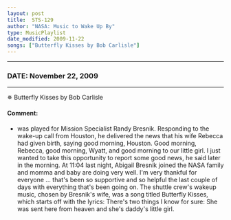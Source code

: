 ```yaml
---
layout: post
title:  STS-129
author: "NASA: Music to Wake Up By"
type: MusicPlaylist
date_modified: 2009-11-22
songs: ["Butterfly Kisses by Bob Carlisle"]
---
```


----
### DATE: November 22, 2009
----
✵ Butterfly Kisses by Bob Carlisle

#### Comment:
* was played for Mission Specialist Randy Bresnik. Responding to the wake-up call from Houston, he delivered the news that his wife Rebecca had given birth, saying good morning, Houston. Good morning, Rebecca, good morning, Wyatt, and good morning to our little girl. I just wanted to take this opportunity to report some good news, he said later in the morning. At 11:04 last night, Abigail Bresnik joined the NASA family and momma and baby are doing very well. I'm very thankful for everyone ... that's been so supportive and so helpful the last couple of days with everything that's been going on. The shuttle crew's wakeup music, chosen by Bresnik's wife, was a song titled Butterfly Kisses, which starts off with the lyrics: There's two things I know for sure: She was sent here from heaven and she's daddy's little girl.



<br/>
<center>
	<a target="_blank"
	   href="https://twitter.com/intent/tweet?hashtags=Space,NASA,Playlist,NASAWakeupCalls,SpaceProgram&text={{ page.author}}, '{{ page.songs.first }}' {{ page.title }}, {{ page.date | date: '%B %d, %Y' }}. {{ site.url }}{{ page.url }}&via=nasawakeupcalls"><i class="fab fa-twitter" alt="Tweet this page" style="font-size: 1.3em;"></i></a>
	&nbsp; 	<i class="fas fa-user-astronaut" style="font-size: 1.5em;"></i> &nbsp;
    <a id="custom_amazon_link"
       type="amzn" search="#"
       category="popular music">
    <i class="fab fa-amazon" style="font-size: 1.3em;"></i></a>
</center>

<!-- Randomly resolve an individual entry from a song array -->
<script src="/assets/javascript/seedrandom.min.js"></script>
<script>
  var wake_me_up = ["Butterfly Kisses by Bob Carlisle"];
  var prng = new Math.seedrandom();
  function randomSong() {
    song = wake_me_up[Math.floor(Math.random() * wake_me_up.length)];
    var amazon_link = document.getElementById("custom_amazon_link");
    amazon_link.setAttribute("search", song);
  }
  window.onload = randomSong();
</script>
